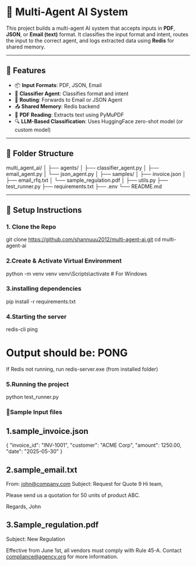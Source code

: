 # 🧠 Multi-Agent AI System

This project builds a multi-agent AI system that accepts inputs in **PDF**, **JSON**, or **Email (text)** format. It classifies the input format and intent, routes the input to the correct agent, and logs extracted data using **Redis** for shared memory.

---

## 🚀 Features

- 📦 **Input Formats**: PDF, JSON, Email
- 🧠 **Classifier Agent**: Classifies format and intent
- 🔧 **Routing**: Forwards to Email or JSON Agent
- 📤 **Shared Memory**: Redis backend
- 📄 **PDF Reading**: Extracts text using PyMuPDF
- 🔍 **LLM-Based Classification**: Uses HuggingFace zero-shot model (or custom model)

---

## 📁 Folder Structure
multi_agent_ai/
│
├── agents/
│ ├── classifier_agent.py
│ ├── email_agent.py
│ └── json_agent.py
│
├── samples/
│ ├── invoice.json
│ ├── email_rfq.txt
│ └── sample_regulation.pdf
│
├── utils.py
├── test_runner.py
├── requirements.txt
├── .env
└── README.md


---

## 🔧 Setup Instructions

### 1. Clone the Repo

git clone https://github.com/shannuuu2012/multi-agent-ai.git
cd multi-agent-ai


### 2.Create & Activate Virtual Environment

python -m venv venv
venv\Scripts\activate  # For Windows

### 3.installing dependencies
pip install -r requirements.txt


### 4.Starting the server
redis-cli ping
# Output should be: PONG
If Redis not running, run redis-server.exe (from installed folder)

### 5.Running the project
python test_runner.py


### 🧪Sample Input files

## 1.sample_invoice.json

{
  "invoice_id": "INV-1001",
  "customer": "ACME Corp",
  "amount": 1250.00,
  "date": "2025-05-30"
}
## 2.sample_email.txt


From: john@company.com
Subject: Request for Quote
9
Hi team,

Please send us a quotation for 50 units of product ABC.

Regards,
John

## 3.Sample_regulation.pdf

Subject: New Regulation 
 
Effective from June 1st, all vendors must comply with Rule 45-A. 
Contact compliance@agency.org for more information. 



